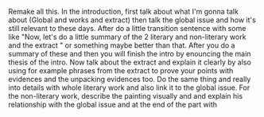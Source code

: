 
Remake all this. In the introduction, first talk about what I'm gonna talk about (Global and works and extract) then talk the global issue and how it's still relevant to these days. After do a little transition sentence with some like "Now, let's do a little summary of the 2 literary and non-literary work and the extract " or something maybe better than that. After you do a summary of these and then you will finish the intro by enouncing the main thesis of the intro. Now talk about the extract and explain it clearly by also using for example phrases from the extract to prove your points with evidences and the unpacking evidences too. Do the same thing and really into details with whole literary work and also link it to the global issue. For the non-literary work, describe the painting visually and and explain his relationship with the global issue and at the end of the part with